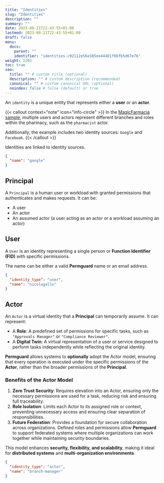 ```yaml
---
title: "Identities"
slug: "Identities"
description: ""
summary: ""
date: 2023-08-21T22:43:55+01:00
lastmod: 2023-08-21T22:43:55+01:00
draft: false
menu:
  docs:
    parent: ""
    identifier: "identities-c92112e56e385ee44401f0bfb5d67e76"
weight: 2202
toc: true
seo:
  title: "" # custom title (optional)
  description: "" # custom description (recommended)
  canonical: "" # custom canonical URL (optional)
  noindex: false # false (default) or true
---
```


An `identity` is a unique entity that represents either a **user** or an **actor**.

{{< callout context="note" icon="info-circle" >}}
In the [MagicFarmacia sample](/docs/0.1/getting-started/adoption-through-example#integration-use-case-pharmacy-branch-management), multiple users and actors represent different branches and roles within the pharmacy, such as the `pharmacist` actor.

Additionally, the example includes two identity sources: `Google` and `Facebook`.
{{< /callout >}}

Identities are linked to identity sources.

```json
{
  "name": "google"
}
```

## Principal

A `Principal` is a human user or workload with granted permissions that authenticates and makes requests. It can be:

- A user
- An actor
- An assumed actor (a user acting as an actor or a workload assuming an actor)

## User

A `User` is an identity representing a single person or **Function Identifier (FID)** with specific permissions.

The name can be either a valid **Permguard** name or an email address.

```json
{
  "identity_type": "user",
  "name": "nicolagallo"
}
```

## Actor

An `Actor` is a virtual identity that a **Principal** can temporarily assume. It can represent:

- A **Role**: A predefined set of permissions for specific tasks, such as `"Approvals Manager"` or `"Compliance Reviewer"`.
- A **Digital Twin**: A virtual representation of a user or service designed to perform tasks independently while reflecting the original identity.

**Permguard** allows systems to **optionally** adopt the Actor model, ensuring that every operation is executed under the specific permissions of the **Actor**, rather than the broader permissions of the **Principal**.

### Benefits of the Actor Model

1. **Zero Trust Security**: Requires elevation into an Actor, ensuring only the necessary permissions are used for a task, reducing risk and ensuring full traceability.
2. **Role Isolation**: Limits each Actor to its assigned role or context, preventing unnecessary access and ensuring clear separation of responsibilities.
3. **Future Federation**: Provides a foundation for secure collaboration across organizations. Defined roles and permissions allow **Permguard** to support federated systems where multiple organizations can work together while maintaining security boundaries.

This model enhances **security, flexibility, and scalability**, making it ideal for **distributed systems** and **multi-organization environments**.

```json
{
  "identity_type": "actor",
  "name": "branch-manager"
}
```
